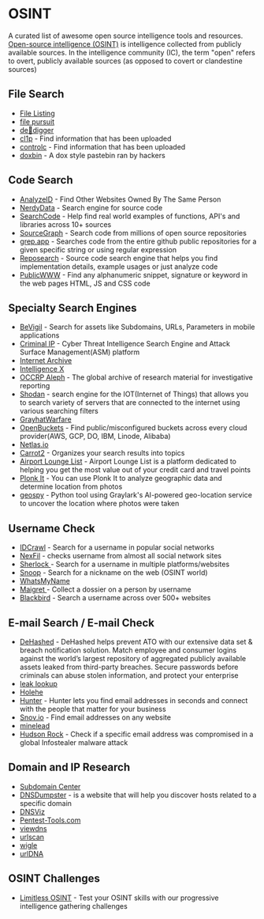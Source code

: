 # OSINT
A curated list of awesome open source intelligence tools and resources. [Open-source intelligence (OSINT)](https://en.wikipedia.org/wiki/Open-source_intelligence) is intelligence collected from publicly available sources. In the intelligence community (IC), the term "open" refers to overt, publicly available sources (as opposed to covert or clandestine sources)




## File Search
* [File Listing](https://filelisting.com/)
* [file pursuit](https://filepursuit.com/)
* [de🔸digger](https://www.dedigger.com/)
* [cl1p](https://cl1p.net/) - Find information that has been uploaded
* [controlc](https://controlc.com/) - Find information that has been uploaded
* [doxbin](https://doxbin.net/) - A dox style pastebin ran by hackers


## Code Search
* [AnalyzeID](https://analyzeid.com/) - Find Other Websites Owned By The Same Person
* [NerdyData](https://www.nerdydata.com/) - Search engine for source code
* [SearchCode](https://searchcode.com/) - Help find real world examples of functions, API's and libraries across 10+ sources
* [SourceGraph](https://sourcegraph.com/) - Search code from millions of open source repositories
* [grep.app](https://grep.app/) - Searches code from the entire github public repositories for a given specific string or using regular expression
* [Reposearch](https://codefinder.org/) - Source code search engine that helps you find implementation details, example usages or just analyze code
* [PublicWWW](https://publicwww.com/) - Find any alphanumeric snippet, signature or keyword in the web pages HTML, JS and CSS code

## Specialty Search Engines
* [BeVigil](https://bevigil.com/) - Search for assets like Subdomains, URLs, Parameters in mobile applications
* [Criminal IP](https://www.criminalip.io/) - Cyber Threat Intelligence Search Engine and Attack Surface Management(ASM) platform
* [Internet Archive](https://archive.org/)
* [Intelligence X](https://intelx.io/)
* [OCCRP Aleph](https://aleph.occrp.org/) - The global archive of research material for investigative reporting
* [Shodan](https://www.shodan.io/) - search engine for the IOT(Internet of Things) that allows you to search variety of servers that are connected to the internet using various searching filters
* [GrayhatWarfare](https://grayhatwarfare.com/)
* [OpenBuckets](https://openbuckets.io/) - Find public/misconfigured buckets across every cloud provider(AWS, GCP, DO, IBM, Linode, Alibaba)
* [Netlas.io](https://app.netlas.io/)
* [Carrot2](https://search.carrot2.org/) - Organizes your search results into topics
* [Airport Lounge List](https://airportloungelist.com/airports) - Airport Lounge List is a platform dedicated to helping you get the most value out of your credit card and travel points
* [Plonk It](https://www.plonkit.net/guide) - You can use Plonk It to analyze geographic data and determine location from photos
* [geospy](https://github.com/atiilla/geospy) - Python tool using Graylark's AI-powered geo-location service to uncover the location where photos were taken


## Username Check
* [IDCrawl](https://www.idcrawl.com/username) - Search for a username in popular social networks
* [NexFil](https://github.com/thewhiteh4t/nexfil) - checks username from almost all social network sites
* [Sherlock ](https://github.com/sherlock-project/sherlock) - Search for a username in multiple platforms/websites
* [Snoop](https://github.com/snooppr/snoop/blob/master/README.en.md) - Search for a nickname on the web (OSINT world)
* [WhatsMyName](https://whatsmyname.app/)
* [Maigret ](https://github.com/soxoj/maigret) - Collect a dossier on a person by username
* [Blackbird](https://github.com/p1ngul1n0/blackbird) - Search a username across over 500+ websites

## E-mail Search / E-mail Check
* [DeHashed](https://dehashed.com/) - DeHashed helps prevent ATO with our extensive data set & breach notification solution. Match employee and consumer logins against the world’s largest repository of aggregated publicly available assets leaked from third-party breaches. Secure passwords before criminals can abuse stolen information, and protect your enterprise
* [leak lookup](https://leak-lookup.com/account/login)
* [Holehe](https://github.com/megadose/holehe)
* [Hunter](https://hunter.io/) - Hunter lets you find email addresses in seconds and connect with the people that matter for your business
* [Snov.io](https://snov.io/email-finder) - Find email addresses on any website
* [minelead](https://minelead.io/)
* [Hudson Rock](https://www.hudsonrock.com/threat-intelligence-cybercrime-tools) - Check if a specific email address was compromised in a global Infostealer malware attack


## Domain and IP Research
* [Subdomain Center](https://www.subdomain.center/)
* [DNSDumpster](https://dnsdumpster.com/) - is a website that will help you discover hosts related to a specific domain
* [DNSViz](https://dnsviz.net/)
* [Pentest-Tools.com ](https://pentest-tools.com/information-gathering/google-hacking)
* [viewdns](https://viewdns.info/)
* [urlscan](https://urlscan.io/)
* [wigle](https://wigle.net/)
* [urlDNA](https://urldna.io/)

## OSINT Challenges
* [Limitless OSINT](http://limitless-osint.com/challenges) - Test your OSINT skills with our progressive intelligence gathering challenges
























